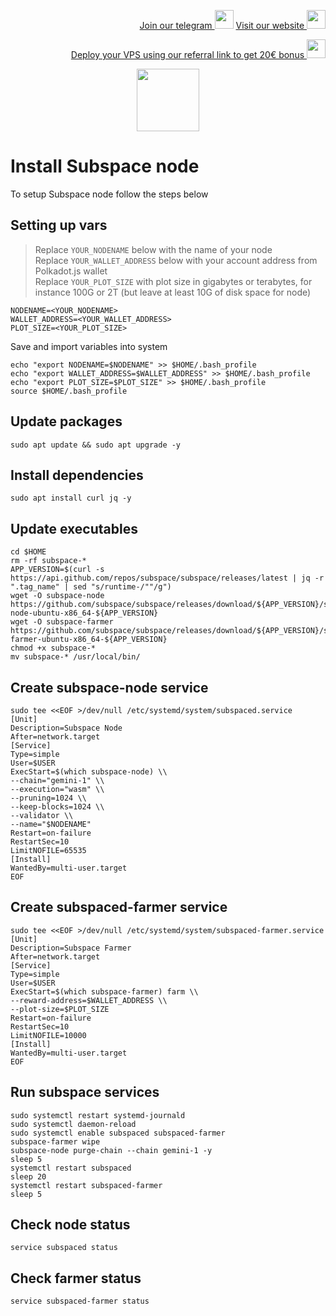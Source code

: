 <p style="font-size:14px" align="right">
<a href="https://t.me/kjnotes" target="_blank">Join our telegram <img src="https://user-images.githubusercontent.com/50621007/168689534-796f181e-3e4c-43a5-8183-9888fc92cfa7.png" width="30"/></a>
<a href="https://kjnodes.com/" target="_blank">Visit our website <img src="https://user-images.githubusercontent.com/50621007/168689709-7e537ca6-b6b8-4adc-9bd0-186ea4ea4aed.png" width="30"/></a>
</p>

<p style="font-size:14px" align="right">
<a href="https://hetzner.cloud/?ref=y8pQKS2nNy7i" target="_blank">Deploy your VPS using our referral link to get 20€ bonus <img src="https://user-images.githubusercontent.com/50621007/174612278-11716b2a-d662-487e-8085-3686278dd869.png" width="30"/></a>
</p>

<p align="center">
  <img height="100" height="auto" src="https://user-images.githubusercontent.com/50621007/171398816-7e0432f4-4d39-42ad-a72e-cd8dd008028f.png">
</p>

# Install Subspace node
To setup Subspace node follow the steps below

## Setting up vars
>Replace `YOUR_NODENAME` below with the name of your node\
>Replace `YOUR_WALLET_ADDRESS` below with your account address from Polkadot.js wallet\
>Replace `YOUR_PLOT_SIZE` with plot size in gigabytes or terabytes, for instance 100G or 2T (but leave at least 10G of disk space for node)
```
NODENAME=<YOUR_NODENAME>
WALLET_ADDRESS=<YOUR_WALLET_ADDRESS>
PLOT_SIZE=<YOUR_PLOT_SIZE>
```

Save and import variables into system
```
echo "export NODENAME=$NODENAME" >> $HOME/.bash_profile
echo "export WALLET_ADDRESS=$WALLET_ADDRESS" >> $HOME/.bash_profile
echo "export PLOT_SIZE=$PLOT_SIZE" >> $HOME/.bash_profile
source $HOME/.bash_profile
```

## Update packages
```
sudo apt update && sudo apt upgrade -y
```

## Install dependencies
```
sudo apt install curl jq -y
```

## Update executables
```
cd $HOME
rm -rf subspace-*
APP_VERSION=$(curl -s https://api.github.com/repos/subspace/subspace/releases/latest | jq -r ".tag_name" | sed "s/runtime-/""/g")
wget -O subspace-node https://github.com/subspace/subspace/releases/download/${APP_VERSION}/subspace-node-ubuntu-x86_64-${APP_VERSION}
wget -O subspace-farmer https://github.com/subspace/subspace/releases/download/${APP_VERSION}/subspace-farmer-ubuntu-x86_64-${APP_VERSION}
chmod +x subspace-*
mv subspace-* /usr/local/bin/
```

## Create subspace-node service
```
sudo tee <<EOF >/dev/null /etc/systemd/system/subspaced.service
[Unit]
Description=Subspace Node
After=network.target
[Service]
Type=simple
User=$USER
ExecStart=$(which subspace-node) \\
--chain="gemini-1" \\
--execution="wasm" \\
--pruning=1024 \\
--keep-blocks=1024 \\
--validator \\
--name="$NODENAME"
Restart=on-failure
RestartSec=10
LimitNOFILE=65535
[Install]
WantedBy=multi-user.target
EOF
```

## Create subspaced-farmer service
```
sudo tee <<EOF >/dev/null /etc/systemd/system/subspaced-farmer.service
[Unit]
Description=Subspace Farmer
After=network.target
[Service]
Type=simple
User=$USER
ExecStart=$(which subspace-farmer) farm \\
--reward-address=$WALLET_ADDRESS \\
--plot-size=$PLOT_SIZE
Restart=on-failure
RestartSec=10
LimitNOFILE=10000
[Install]
WantedBy=multi-user.target
EOF
```

## Run subspace services
```
sudo systemctl restart systemd-journald
sudo systemctl daemon-reload
sudo systemctl enable subspaced subspaced-farmer
subspace-farmer wipe
subspace-node purge-chain --chain gemini-1 -y
sleep 5
systemctl restart subspaced
sleep 20
systemctl restart subspaced-farmer
sleep 5
```

## Check node status
```
service subspaced status
```

## Check farmer status
```
service subspaced-farmer status
```
